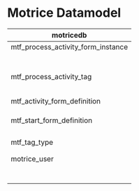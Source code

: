 # Motrice Datamodel #


|motricedb|
|---------|
|mtf_process_activity_form_instance |processactivityforminstanceid|bigint|
| |activityinstanceuuid|character varying(255)|
| |formdocid|character varying(255)|
| |formpath|character varying(255)|
| |processinstanceuuid|character varying(255)|
| |submitted|timestamp without timezone|
| |userid|character varying(255)|
| |startformdefinitionid|bigint|
|mtf_process_activity_tag |processactivitytagid|bigint|
| |timestamp|timestamp without timezone|
| |userid|character varying(255)|
| |value|character varying(255)|
| |processactivityforminstanceid|bigint|
| |tagtypeid|bigint|
|mtf_activity_form_definition |activityformdefinitionid|bigint|
| |activitydefinitionuuid|character varying(255)|
| |formpath|character varying(255)|
| |startformdefinitionid|bigint|
|mtf_start_form_definition|startformdefinitionid|bigint|
| |authtypereq|character varying(255)|
| |formpath|character varying(255)|
| |processdefinitionuuid|character varying(255)|
| |userdataxpath|character varying(255)|
|mtf_tag_type|tagtypeid|bigint|
| |label|character varying(255)|
| |name|character varying(255)|
|motrice_user|userid|bigint|
| |category|bigint|
| |cn|character varying(255)|
| |dn|character varying(255)|
| |gn|character varying(255)|
| |serial|character varying(255)|
| |sn|character varying(255)|
| |uuid|character varying(255)|










